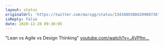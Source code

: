 ```yaml
---
layout: status
originalUrl: 'https://twitter.com/marcgg/status/1343489388420980736'
isReply: false
date: 2020-12-28 09:30:05
---
```


"Lean vs Agile vs Design Thinking" [youtube.com/watch?v=_4VPfm…](https://www.youtube.com/watch?v=_4VPfmtwRac)
